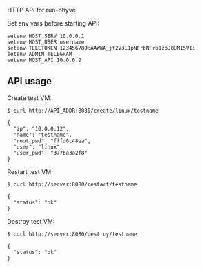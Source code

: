 HTTP API for run-bhyve

Set env vars before starting API:

```
setenv HOST_SERV 10.0.0.1
setenv HOST_USER username
setenv TELETOKEN 123456789:AAWWA_jf2V3L1pNFrbNFrb1zoJ8UM15VIi
setenv ADMIN_TELEGRAM
setenv HOST_API 10.0.0.2
```

## API usage

Create test VM:

```
$ curl http://API_ADDR:8080/create/linux/testname

{
  "ip": "10.0.0.12", 
  "name": "testname", 
  "root_pwd": "fffd0c48ea", 
  "user": "linux", 
  "user_pwd": "377ba3a2f8"
}
```

Restart test VM:

```
$ curl http://server:8080/restart/testname

{
  "status": "ok"
}

```

Destroy test VM:

```
$ curl http://server:8080/destroy/testname

{
  "status": "ok"
}

```

